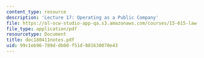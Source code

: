 ```yaml
---
content_type: resource
description: 'Lecture 17: Operating as a Public Company'
file: https://ol-ocw-studio-app-qa.s3.amazonaws.com/courses/15-615-law-for-the-entrepreneur-and-manager-spring-2003/99c1eb96789ddb00f51d881630070e43_doc180411notes.pdf
file_type: application/pdf
resourcetype: Document
title: doc180411notes.pdf
uid: 99c1eb96-789d-db00-f51d-881630070e43
---
```

